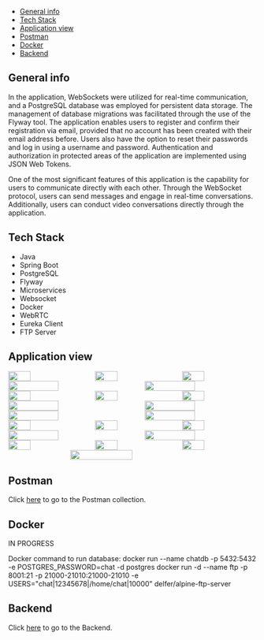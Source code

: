 * [General info](#general-info)
* [Tech Stack](#tech-stack)
* [Application view](#application-view)
* [Postman](#postman)
* [Docker](#docker)
* [Backend](#backend)

## General info
In the application, WebSockets were utilized for real-time communication, and a PostgreSQL database was employed for persistent data storage. The management of database migrations was facilitated through the use of the Flyway tool. The application enables users to register and confirm their registration via email, provided that no account has been created with their email address before. Users also have the option to reset their passwords and log in using a username and password. Authentication and authorization in protected areas of the application are implemented using JSON Web Tokens.

One of the most significant features of this application is the capability for users to communicate directly with each other. Through the WebSocket protocol, users can send messages and engage in real-time conversations. Additionally, users can conduct video conversations directly through the application.


</details>

## Tech Stack
<ul>
<li>Java</li>
<li>Spring Boot</li>
<li>PostgreSQL</li>
<li>Flyway</li>
<li>Microservices</li>
<li>Websocket</li>
<li>Docker</li>
<li>WebRTC</li>
<li>Eureka Client</li>
<li>FTP Server</li>
</ul>

## Application view
<div style="display: flex; flex-wrap: wrap; justify-content: space-between;">
    <img src="images/rejestracja-exist.png" width="30%" height="30%" id="registration-exist">
    <img src="images/rejestracja-fail.png" width="30%" height="30%">
    <img src="images/register-success.png" width="30%" height="30%">
    <img src="images/aktywacja-konta-email.jpg" width="45%" height="">
    <img src="images/odzyskanie-hasła-email.jpg" width="45%" height="">
    <img src="images/odzyskaj-haslo-fail.png" width="30%" height="30%">
    <img src="images/odzyskaj-haslo-success.png" width="30%" height="30%">
    <img src="images/reset-password.png" width="30%" height="30%">
    <img src="images/zmiana-hasła.png" width="45%" height="30%">
    <img src="images/reset-password-success.png" width="45%" height="30%">
    <img src="images/logowanie-fail.png" width="45%" height="30%">
    <img src="images/logowanie-git.png" width="45%" height="30%">
    <img src="images/user-list.png" width="30%" height="30%">
    <img src="images/friend-request-sent.png" width="30%" height="30%">
    <img src="images/sent-request.png" width="30%" height="30%">
    <img src="images/friend-request.png" width="45%" height="30%">
    <img src="images/friend-request-accepted.png" width="45%" height="30%">
    <img src="images/friend-list.png" width="30%" height="30%">
    <img src="images/friend-deleted.png" width="30%" height="30%">
    <img src="images/friend-blocked.png" width="30%" height="30%">
    <img src="images/dowod_final.png" width="50%" height="30%" style="margin: 0 auto; display: block;">

</div>

## Postman
Click [here](https://www.postman.com/payload-engineer-20476972/workspace/chat/collection/25380662-95bc8946-5118-49c6-b1b8-d188b95d4345?action=share&source=copy-link&creator=0) to go to the Postman collection.


## Docker
IN PROGRESS


Docker command to run database: docker run --name chatdb -p 5432:5432 -e POSTGRES_PASSWORD=chat -d postgres
docker run -d --name ftp -p 8001:21 -p 21000-21010:21000-21010 -e USERS="chat|12345678|/home/chat|10000" delfer/alpine-ftp-server

## Backend
Click [here](https://github.com/KlaudiuszKudla/Chat-backend-public) to go to the Backend.
